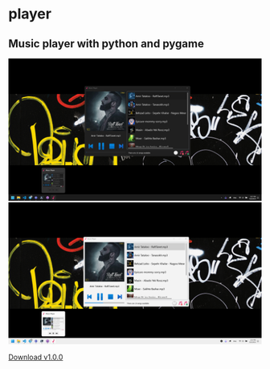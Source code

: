 # player

## Music player with python and pygame
 
<img src="https://raw.githubusercontent.com/mohammad3a1eh/player/main/assets/dark.png" alt="dark mode"/>
<img src="https://raw.githubusercontent.com/mohammad3a1eh/player/main/assets/light.png" alt="light mode"/>

<a href="https://github.com/mohammad3a1eh/player/releases/download/v1.0.0/PyMusicPlayerInstaller.exe" title="Download 1.0.0" download>Download v1.0.0</a>
